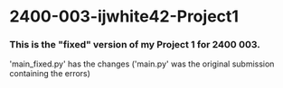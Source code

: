 # 2400-003-ijwhite42-Project1
### This is the "fixed" version of my Project 1 for 2400 003.
'main_fixed.py' has the changes ('main.py' was the original submission containing the errors)
